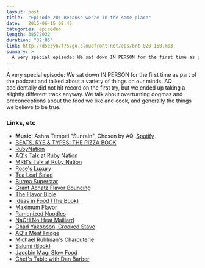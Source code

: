 ```yaml
---
layout: post
title:  "Episode 20: Because we're in the same place"
date:   2015-06-15 08:45
categories: episodes
length: 38572032
duration: "32:05"
link: http://d5e3yh7f757go.cloudfront.net/eps/brt-020-160.mp3
summary: >
  A very special episode: We sat down IN PERSON for the first time as part of the podcast and talked about a variety of things on our minds. AQ accidentally did not hit record on the first try, but we ended up taking a slightly different track anyway. We talk about overturning dogmas and preconceptions about the food we like and cook, and generally the things we believe to be true.
---
```

A very special episode: We sat down IN PERSON for the first time as part of the podcast and talked about a variety of things on our minds. AQ accidentally did not hit record on the first try, but we ended up taking a slightly different track anyway. We talk about overturning dogmas and preconceptions about the food we like and cook, and generally the things we believe to be true.

<!-- more -->

### Links, etc

* <strong>Music</strong>: Ashra Tempel "Sunrain", Chosen by AQ. [Spotify](https://open.spotify.com/track/7xrtYFSpcy2fT6xuyVZzFV)
* [BEATS, RYE & TYPES: THE PIZZA BOOK](http://beatsryetypes.com/pizza)
* [RubyNation](http://www.rubynation.org/)
* [AQ's Talk at Ruby Nation](https://speakerdeck.com/aq/fast-everything-ruby-performance-tools-and-understanding)
* [MRB's Talk at Ruby Nation](https://speakerdeck.com/mrb/compiling-a-dependently-typed-language-to-ruby)
* [Rose's Luxury](http://www.rosesluxury.com/)
* [Tea Leaf Salad](http://cooking.nytimes.com/recipes/8394-fermented-tea-leaf-salad)
* [Burma Superstar](http://www.burmasuperstar.com/)
* [Grant Achatz Flavor Bouncing](https://www.youtube.com/watch?v=XvhjbYXDdu4)
* [The Flavor Bible](http://www.amazon.com/gp/product/0316118400/ref=as_li_tl?ie=UTF8&camp=1789&creative=390957&creativeASIN=0316118400&linkCode=as2&tag=quirkeycom-20&linkId=XPZSXQZW4SBW2DIG)
* [Ideas in Food (The Book)](http://www.amazon.com/gp/product/0307717402/ref=as_li_tl?ie=UTF8&camp=1789&creative=390957&creativeASIN=0307717402&linkCode=as2&tag=quirkeycom-20&linkId=QGZ43XOPNZNWYFN3)
* [Maximum Flavor](http://www.amazon.com/gp/product/0770433219/ref=as_li_tl?ie=UTF8&camp=1789&creative=390957&creativeASIN=0770433219&linkCode=as2&tag=quirkeycom-20&linkId=M4CSPQWW5CPSJ6LH)
* [Ramenized Noodles](http://blog.ideasinfood.com/ideas_in_food/2014/10/ramenized.html)
* [NaOH No Heat Maillard](https://twitter.com/ariellejjohnson/status/604026800935682048)
* [Chad Yakobson, Crooked Stave](http://www.crookedstave.com/)
* [AQ's Meat Fridge](http://aqbasement.herokuapp.com/)
* [Michael Ruhlman's Charcuterie](http://www.amazon.com/gp/product/0393240053/ref=as_li_tl?ie=UTF8&camp=1789&creative=390957&creativeASIN=0393240053&linkCode=as2&tag=quirkeycom-20&linkId=RFJPHFYA2EQNLL5V)
* [Salumi (Book)](http://www.amazon.com/gp/product/0393068595/ref=as_li_tl?ie=UTF8&camp=1789&creative=390957&creativeASIN=0393068595&linkCode=as2&tag=quirkeycom-20&linkId=LRSKPFXC2O76PGT7)
* [Jacobin Mag: Slow Food](https://www.jacobinmag.com/2015/05/slow-food-artisanal-natural-preservatives/)
* [Chef's Table with Dan Barber](http://www.netflix.com/WiMovie/80007945)
